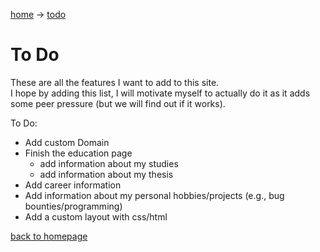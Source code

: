 [home](home.md) -> [todo](todo.md)

# To Do

These are all the features I want to add to this site. <br>
I hope by adding this list, I will motivate myself to actually do it as it adds some peer pressure (but we will find out if it works).

To Do:
- Add custom Domain
- Finish the education page
  - add information about my studies
  - add information about my thesis
- Add career information
- Add information about my personal hobbies/projects (e.g., bug bounties/programming)
- Add a custom layout with css/html

[back to homepage](home.md)